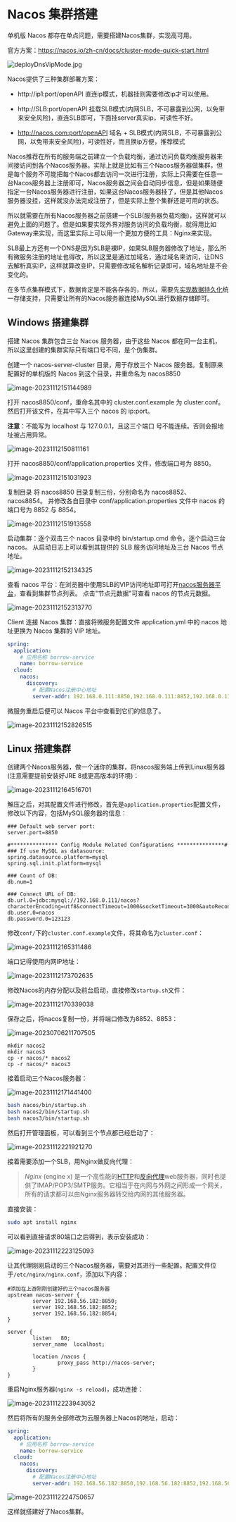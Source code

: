 # Nacos 集群搭建

单机版 Nacos 都存在单点问题，需要搭建Nacos集群，实现高可用。

官方方案：https://nacos.io/zh-cn/docs/cluster-mode-quick-start.html

![deployDnsVipMode.jpg](https://cdn.jsdelivr.net/gh/letengzz/Two-C@main/img/Java/202303301730370.png)

Nacos提供了三种集群部署方案：

- http://ip1:port/openAPI 直连ip模式，机器挂则需要修改ip才可以使用。


- http://SLB:port/openAPI 挂载SLB模式(内网SLB，不可暴露到公网，以免带来安全风险)，直连SLB即可，下面挂server真实ip，可读性不好。


- http://nacos.com:port/openAPI 域名 + SLB模式(内网SLB，不可暴露到公网，以免带来安全风险)，可读性好，而且换ip方便，推荐模式

Nacos推荐在所有的服务端之前建立一个负载均衡，通过访问负载均衡服务器来间接访问到各个Nacos服务器。实际上就是比如有三个Nacos服务器做集群，但是每个服务不可能把每个Nacos都去访问一次进行注册，实际上只需要在任意一台Nacos服务器上注册即可，Nacos服务器之间会自动同步信息，但是如果随便指定一台Nacos服务器进行注册，如果这台Nacos服务器挂了，但是其他Nacos服务器没挂，这样就没办法完成注册了，但是实际上整个集群还是可用的状态。

所以就需要在所有Nacos服务器之前搭建一个SLB(服务器负载均衡)，这样就可以避免上面的问题了。但是如果要实现外界对服务访问的负载均衡，就得用比如Gateway来实现，而这里实际上可以用一个更加方便的工具：Nginx来实现。

SLB最上方还有一个DNS是因为SLB是裸IP，如果SLB服务器修改了地址，那么所有微服务注册的地址也得改，所以这里是通过加域名，通过域名来访问，让DNS去解析真实IP，这样就算改变IP，只需要修改域名解析记录即可，域名地址是不会变化的。

在多节点集群模式下，数据肯定是不能各存各的，所以，需要先[实现数据持久化](../Configuration/README.md#数据持久化)统一存储支持，只需要让所有的Nacos服务器连接MySQL进行数据存储即可。

## Windows 搭建集群

搭建 Nacos 集群包含三台 Nacos 服务器，由于这些 Nacos 都在同一台主机， 所以这里创建的集群实际只有端口号不同，是个伪集群。

创建一个 nacos-server-cluster 目录，用于存放三个 Nacos 服务器。复制原来配置好的单机版的 Nacos 到这个目录，并重命名为 nacos8850

![image-20231112151144989](https://cdn.jsdelivr.net/gh/letengzz/tc2/img202311121511730.png)

打开 nacos8850/conf，重命名其中的 cluster.conf.example 为 cluster.conf。然后打开该文件，在其中写入三个 nacos 的 ip:port。

**注意**：不能写为 localhost 与 127.0.0.1，且这三个端口 号不能连续。否则会报地址被占用异常。 

![image-20231112150811161](https://cdn.jsdelivr.net/gh/letengzz/tc2/img202311121508284.png)

打开 nacos8850/conf/application.properties 文件，修改端口号为 8850。 

![image-20231112151031923](https://cdn.jsdelivr.net/gh/letengzz/tc2/img202311121510451.png)

复制目录 将 nacos8850 目录复制三份，分别命名为 nacos8852、nacos8854。 并修改各自目录中 conf/application.properties 文件中 nacos 的端口号为 8852 与 8854。 

![image-20231112151913558](https://cdn.jsdelivr.net/gh/letengzz/tc2/img202311121519389.png)

启动集群：逐个双击三个 nacos 目录中的 bin/startup.cmd 命令，逐个启动三台 nacos。 从启动日志上可以看到其提供的 SLB 服务访问地址及三台 Nacos 节点地址。

![image-20231112152134325](https://cdn.jsdelivr.net/gh/letengzz/tc2/img202311121521761.png)

查看 nacos 平台：在浏览器中使用SLB的VIP访问地址即可打开[nacos服务器平台](http://localhost:8850/nacos/#/login)，查看到集群节点列表。 点击"节点元数据"可查看 nacos 的节点元数据。

![image-20231112152313770](https://cdn.jsdelivr.net/gh/letengzz/tc2/img202311121523026.png)

Client 连接 Nacos 集群：直接将微服务配置文件 application.yml 中的 nacos 地址更换为 Nacos 集群的 VIP 地址。 

```yaml
spring:
  application:
    # 应用名称 borrow-service
    name: borrow-service
  cloud:
    nacos:
      discovery:
        # 配置Nacos注册中心地址
        server-addr: 192.168.0.111:8850,192.168.0.111:8852,192.168.0.111:8854
```

微服务重启后便可以 Nacos 平台中查看到它们的信息了。

![image-20231112152826515](https://cdn.jsdelivr.net/gh/letengzz/tc2/img202311121528803.png)

## Linux 搭建集群

创建两个Nacos服务器，做一个迷你的集群，将nacos服务端上传到Linux服务器(注意需要提前安装好JRE 8或更高版本的环境)：

![image-20231112164516701](https://cdn.jsdelivr.net/gh/letengzz/tc2/img202311121645433.png)

解压之后，对其配置文件进行修改，首先是`application.properties`配置文件，修改以下内容，包括MySQL服务器的信息：

```properties
### Default web server port:
server.port=8850

#*************** Config Module Related Configurations ***************#
### If use MySQL as datasource:
spring.datasource.platform=mysql
spring.sql.init.platform=mysql

### Count of DB:
db.num=1

### Connect URL of DB:
db.url.0=jdbc:mysql://192.168.0.111/nacos?characterEncoding=utf8&connectTimeout=1000&socketTimeout=3000&autoReconnect=true&useUnicode=true&useSSL=false&serverTimezone=UTC
db.user.0=nacos
db.password.0=123123
```

修改`conf/`下的`cluster.conf.example`文件，将其命名为`cluster.conf`：

![image-20231112165311486](https://cdn.jsdelivr.net/gh/letengzz/tc2/img202311121653978.png)

端口记得使用内网IP地址：

![image-20231112173702635](https://cdn.jsdelivr.net/gh/letengzz/tc2/img202311121737307.png)

修改Nacos的内存分配以及前台启动，直接修改`startup.sh`文件：

![image-20231112170339038](https://cdn.jsdelivr.net/gh/letengzz/tc2/img202311121703431.png)

保存之后，将nacos复制一份，并将端口修改为8852、8853：

![image-20230706211707505](https://cdn.jsdelivr.net/gh/letengzz/Two-C@main/img/Java/202307062117059.png)

```shell
mkdir nacos2
mkdir nacos3
cp -r nacos/* nacos2
cp -r nacos/* nacos3
```

接着启动三个Nacos服务器：

![image-20231112171441400](https://cdn.jsdelivr.net/gh/letengzz/tc2/img202311121714117.png)

```bash
bash nacos/bin/startup.sh
bash nacos2/bin/startup.sh
bash nacos3/bin/startup.sh
```

然后打开管理面板，可以看到三个节点都已经启动了：

![image-20231112221921270](assets/image-20231112221921270.png)

接着需要添加一个SLB，用Nginx做反向代理：

> *Nginx* (engine x) 是一个高性能的[HTTP](https://baike.baidu.com/item/HTTP)和[反向代理](https://baike.baidu.com/item/反向代理/7793488)web服务器，同时也提供了IMAP/POP3/SMTP服务。它相当于在内网与外网之间形成一个网关，所有的请求都可以由Nginx服务器转交给内网的其他服务器。

直接安装：

```sh
sudo apt install nginx
```

可以看到直接请求80端口之后得到，表示安装成功：

![image-20231112223125093](assets/image-20231112223125093.png)

让其代理刚刚启动的三个Nacos服务器，需要对其进行一些配置。配置文件位于`/etc/nginx/nginx.conf`，添加以下内容：

```nginx
#添加在上游刚刚创建好的三个nacos服务器
upstream nacos-server {
        server 192.168.56.182:8850;
        server 192.168.56.182:8852;
        server 192.168.56.182:8854;
}

server {
        listen   80;
        server_name  localhost;

        location /nacos {
                proxy_pass http://nacos-server;
        }
}
```

重启Nginx服务器(`nginx -s reload`)，成功连接：

![image-20231112223943052](https://cdn.jsdelivr.net/gh/letengzz/tc2/img202311122239422.png)

然后将所有的服务全部修改为云服务器上Nacos的地址，启动：

```yaml
spring:
  application:
    # 应用名称 borrow-service
    name: borrow-service
  cloud:
    nacos:
      discovery:
        # 配置Nacos注册中心地址
        server-addr: 192.168.56.182:8850,192.168.56.182:8852,192.168.56.182:8854
```

![image-20231112224750657](https://cdn.jsdelivr.net/gh/letengzz/tc2/img202311122247749.png)

这样就搭建好了Nacos集群。